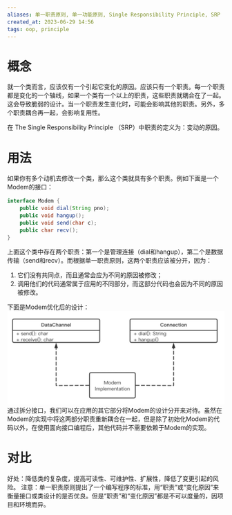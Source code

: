 ```yaml
---
aliases: 单一职责原则, 单一功能原则, Single Responsibility Principle, SRP
created_at: 2023-06-29 14:56
tags: oop, principle
---
```


# 概念

就一个类而言，应该仅有一个引起它变化的原因。应该只有一个职责。每一个职责都是变化的一个轴线，如果一个类有一个以上的职责，这些职责就耦合在了一起。这会导致脆弱的设计。当一个职责发生变化时，可能会影响其他的职责。另外，多个职责耦合再一起，会影响复用性。

在 The Single Responsibility Principle （SRP）中职责的定义为：变动的原因。

# 用法

如果你有多个动机去修改一个类，那么这个类就具有多个职责。例如下面是一个Modem的接口：

```java
interface Modem {
	public void dial(String pno);
	public void hangup();
	public void send(char c);
	public char recv();
}
```

上面这个类中存在两个职责：第一个是管理连接（dial和hangup），第二个是数据传输（send和recv）。而根据单一职责原则，这两个职责应该被分开，因为：

1. 它们没有共同点，而且通常会应为不同的原因被修改；
2. 调用他们的代码通常属于应用的不同部分，而这部分代码也会因为不同的原因被修改。

下面是Modem优化后的设计：
![](01.Attachments/aHR0cHM6Ly9tbWJpei5xcGljLmNuL21tYml6X3BuZy9KeUR6eVZ1aWFaSHFZM3hKblRId2JpYVVCNmliM216NHlrWWJ1SEVIS2NI.png)
通过拆分接口，我们可以在应用的其它部分将Modem的设计分开来对待。虽然在Modem的实现中将这两部分职责重新耦合在一起，但是除了初始化Modem的代码以外，在使用面向接口编程后，其他代码并不需要依赖于Modem的实现。

# 对比

好处：降低类的复杂度，提高可读性、可维护性、扩展性，降低了变更引起的风险。
注意：单一职责原则提出了一个编写程序的标准，用“职责”或“变化原因”来衡量接口或类设计的是否优良。但是“职责”和“变化原因”都是不可以度量的，因项目和环境而异。

